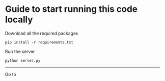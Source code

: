 # Guide to start running this code locally

Download all the required packages

``` 
pip install -r requirements.txt
```

Run the server
```
python server.py
```
---

Go to 